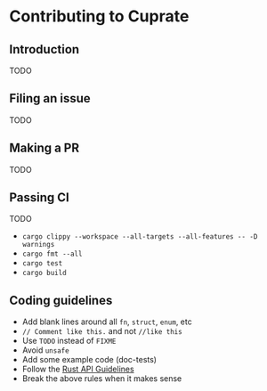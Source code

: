 # Contributing to Cuprate

## Introduction
TODO

## Filing an issue
TODO

## Making a PR
TODO

## Passing CI
TODO

- `cargo clippy --workspace --all-targets --all-features -- -D warnings`
- `cargo fmt --all`
- `cargo test`
- `cargo build`

## Coding guidelines
- Add blank lines around all `fn`, `struct`, `enum`, etc
- `// Comment like this.` and not `//like this`
- Use `TODO` instead of `FIXME`
- Avoid `unsafe`
- Add some example code (doc-tests)
- Follow the [Rust API Guidelines](https://rust-lang.github.io/api-guidelines)
- Break the above rules when it makes sense
